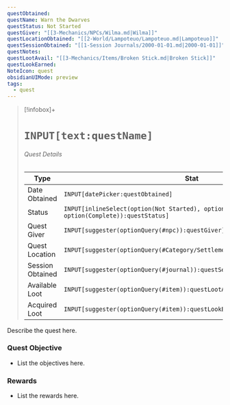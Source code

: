 ```yaml
---
questObtained: 
questName: Warn the Dwarves
questStatus: Not Started
questGiver: "[[3-Mechanics/NPCs/Wilma.md|Wilma]]"
questLocationObtained: "[[2-World/Lampoteuo/Lampoteuo.md|Lampoteuo]]"
questSessionObtained: "[[1-Session Journals/2000-01-01.md|2000-01-01]]"
questNotes: 
questLootAvail: "[[3-Mechanics/Items/Broken Stick.md|Broken Stick]]"
questLookEarned: 
NoteIcon: quest
obsidianUIMode: preview
tags:
  - quest
---
```


> [!infobox]+
> # `INPUT[text:questName]`
> ###### Quest Details
> Type |  Stat |
> ---|---|
> Date Obtained | `INPUT[datePicker:questObtained]` |
> Status | `INPUT[inlineSelect(option(Not Started), option(In Progress), option(Complete)):questStatus]` |
> Quest Giver | `INPUT[suggester(optionQuery(#npc)):questGiver]` |
> Quest Location | `INPUT[suggester(optionQuery(#Category/Settlement)):questLocationObtained]` |
> Session Obtained | `INPUT[suggester(optionQuery(#journal)):questSessionObtained]` |
> Available Loot | `INPUT[suggester(optionQuery(#item)):questLootAvail]` |
> Acquired Loot | `INPUT[suggester(optionQuery(#item)):questLookEarned]` |

Describe the quest here. 

### Quest Objective

- List the objectives here.

### Rewards

- List the rewards here.
